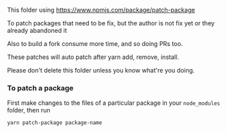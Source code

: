 This folder using https://www.npmjs.com/package/patch-package

To patch packages that need to be fix, but the author is not fix yet or they already abandoned it

Also to build a fork consume more time, and so doing PRs too.

These patches will auto patch after yarn add, remove, install.

Please don't delete this folder unless you know what're you doing.

### To patch a package

First make changes to the files of a particular package in your `node_modules` folder, then run

`yarn patch-package package-name`
